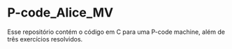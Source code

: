 # P-code_Alice_MV
Esse repositório contém o código em C para uma P-code machine, além de três exercícios resolvidos. 
